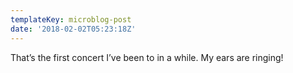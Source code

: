 ```yaml
---
templateKey: microblog-post
date: '2018-02-02T05:23:18Z'
---
```


That’s the first concert I’ve been to in a while. My ears are ringing!

